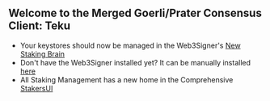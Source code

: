 ## Welcome to the Merged Goerli/Prater Consensus Client: Teku

- Your keystores should now be managed in the Web3Signer's [New Staking Brain](http://brain.web3signer-prater.dappnode/)
- Don't have the Web3Signer installed yet? It can be manually installed [here](http://my.dappnode/installer/dnp/web3signer-prater.dnp.dappnode.eth)
- All Staking Management has a new home in the Comprehensive [StakersUI](http://my.dappnode/stakers/prater)
